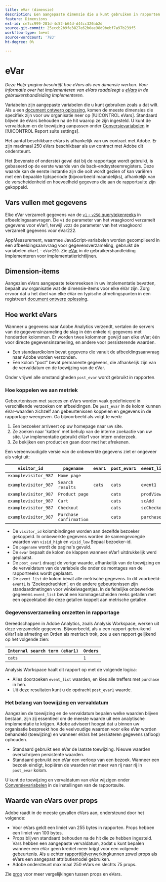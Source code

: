 ```yaml
---
title: eVar (dimensie)
description: Een aangepaste dimensie die u kunt gebruiken in rapporten.
feature: Dimensions
exl-id: ce7cc999-281d-4c52-b64d-d44cc320ab2d
source-git-commit: 25eccb2b9fe3827e62b0ae98d9bebf7a97b239f5
workflow-type: tm+mt
source-wordcount: '783'
ht-degree: 0%

---
```


# eVar

*Deze Help-pagina beschrijft hoe eVars als een dimensie werken. Voor informatie over het implementeren van eVars raadpleegt u [eVars](/help/implement/vars/page-vars/evar.md) in de gebruikershandleiding Implementeren.*

Variabelen zijn aangepaste variabelen die u kunt gebruiken zoals u dat wilt. Als u een [document ontwerp oplossing](/help/implement/prepare/solution-design.md), komen de meeste dimensies die specifiek zijn voor uw organisatie neer op [!UICONTROL eVars]. Standaard blijven de eVars behouden na de hit waarop ze zijn ingesteld. U kunt de vervaldatum en de toewijzing aanpassen onder [Conversievariabelen](/help/admin/admin/conversion-var-admin/conversion-var-admin.md) in [!UICONTROL Report suite settings].

Het aantal beschikbare eVars is afhankelijk van uw contract met Adobe. Er zijn maximaal 250 eVars beschikbaar als uw contract met Adobe dit ondersteunt.

Het (bovenste of onderste) geval dat bij de rapportage wordt gebruikt, is gebaseerd op de eerste waarde van de back-endsysteemregisters. Deze waarde kan de eerste instantie zijn die ooit wordt gezien of kan variëren met een bepaalde tijdsperiode (bijvoorbeeld maandelijks), afhankelijk van de verscheidenheid en hoeveelheid gegevens die aan de rapportsuite zijn gekoppeld.

## Vars vullen met gegevens

Elke eVar verzamelt gegevens van de [`v1` - `v250` querytekenreeks](/help/implement/validate/query-parameters.md) in afbeeldingsaanvragen. De `v1` de parameter van het vraagkoord verzamelt gegevens voor eVar1, terwijl `v222` de parameter van het vraagkoord verzamelt gegevens voor eVar222.

AppMeasurement, waarmee JavaScript-variabelen worden gecompileerd in een afbeeldingsaanvraag voor gegevensverzameling, gebruikt de variabelen `eVar1` - `eVar250`. Zie [eVar](/help/implement/vars/page-vars/evar.md) in de gebruikershandleiding Implementeren voor implementatierichtlijnen.

## Dimension-items

Aangezien eVars aangepaste tekenreeksen in uw implementatie bevatten, bepaalt uw organisatie wat de dimensie-items voor elke eVar zijn. Zorg ervoor dat u het doel van elke eVar en typische afmetingspunten in een registreert [document ontwerp oplossing](/help/implement/prepare/solution-design.md).

## Hoe werkt eVars

Wanneer u gegevens naar Adobe Analytics verzendt, vertalen de servers van de gegevensinzameling de slag in één enkele rij gegevens met honderden kolommen. Er worden twee kolommen gewijd aan elke eVar; één voor directe gegevensinzameling, en andere voor persisterende waarden.

* Een standaardkolom bevat gegevens die vanuit de afbeeldingsaanvraag naar Adobe worden verzonden.
* Een kolom &quot;post&quot; bevat permanente gegevens, die afhankelijk zijn van de vervaldatum en de toewijzing van de eVar.

Onder vrijwel alle omstandigheden `post_evar` wordt gebruikt in rapporten.

### Hoe koppelen we aan metriek

Gebeurtenissen met succes en eVars worden vaak gedefinieerd in verschillende verzoeken om afbeeldingen. De `post_evar` in de kolom kunnen eVar-waarden zichzelf aan gebeurtenissen koppelen en gegevens in de rapportage weergeven. Ga bijvoorbeeld als volgt te werk:

1. Een bezoeker arriveert op uw homepage naar uw site.
2. Ze zoeken naar &#39;katten&#39; met behulp van de interne zoekactie van uw site. Uw implementatie gebruikt eVar1 voor intern onderzoek.
3. Ze bekijken een product en gaan door met het afrekenen.

Een vereenvoudigde versie van de onbewerkte gegevens ziet er ongeveer als volgt uit:

| `visitor_id` | `pagename` | `evar1` | `post_evar1` | `event_list` |
| --- | --- | --- | --- | --- |
| `examplevisitor_987` | `Home page` |  |  |  |
| `examplevisitor_987` | `Search results` | `cats` | `cats` | `event1` |
| `examplevisitor_987` | `Product page` |  | `cats` | `prodView` |
| `examplevisitor_987` | `Cart` |  | `cats` | `scAdd` |
| `examplevisitor_987` | `Checkout` |  | `cats` | `scCheckout` |
| `examplevisitor_987` | `Purchase confirmation` |  | `cats` | `purchase` |

* De `visitor_id` kolombindingen worden aan dezelfde bezoeker gekoppeld. In onbewerkte gegevens worden de samengevoegde waarden van `visid_high` en `visid_low` Bepaal bezoeker-id.
* De `pagename` wordt de pagina&#39;s gevuld.
* De `evar` bepaalt de kolom de klappen wanneer eVar1 uitdrukkelijk werd geplaatst.
* De `post_evar1` draagt de vorige waarde, afhankelijk van de toewijzing en de vervaldatum van de variabele die onder de montages van de rapportreeks wordt geplaatst.
* De `event_list` de kolom bevat alle metrische gegevens. In dit voorbeeld: `event1` is &#39;Zoekopdrachten&#39;, en de andere gebeurtenissen zijn standaardmetingen voor winkelwagentjes. In de feitelijke onbewerkte gegevens `event_list` bevat een kommagescheiden reeks getallen met een opzoektabel die deze getallen koppelt aan metrische getallen.

### Gegevensverzameling omzetten in rapportage

Gereedschappen in Adobe Analytics, zoals Analysis Workspace, werken uit deze verzamelde gegevens. Bijvoorbeeld, als u een rapport gebruikend eVar1 als afmeting en Orden als metrisch trok, zou u een rapport gelijkend op het volgende zien:

| `Internal search term (eVar1)` | `Orders` |
| --- | --- |
| `cats` | `1` |

Analysis Workspace haalt dit rapport op met de volgende logica:

* Alles doorzoeken `event_list` waarden, en kies alle treffers met `purchase` in hen.
* Uit deze resultaten kunt u de opdracht `post_evar1` waarde.

### Het belang van toewijzing en vervaldatum

Aangezien de toewijzing en de vervaldatum bepalen welke waarden blijven bestaan, zijn zij essentieel om de meeste waarde uit een analytische implementatie te krijgen. Adobe adviseert hoogst dat u binnen uw organisatie bespreekt hoe de veelvoudige waarden voor elke eVar worden behandeld (toewijzing) en wanneer eVars het persisteren gegevens (afloop) ophouden.

* Standaard gebruikt een eVar de laatste toewijzing. Nieuwe waarden overschrijven persistente waarden.
* Standaard gebruikt een eVar een verloop van een bezoek. Wanneer een bezoek eindigt, kopiëren de waarden niet meer van rij naar rij in `post_evar` kolom.

U kunt de toewijzing en vervaldatum van eVar wijzigen onder [Conversievariabelen](/help/admin/admin/conversion-var-admin/conversion-var-admin.md) in de instellingen van de rapportsuite.

## Waarde van eVars over props

Adobe raadt in de meeste gevallen eVars aan, ondersteund door het volgende:

* Voor eVars geldt een limiet van 255 bytes in rapporten. Props hebben een limiet van 100 bytes.
* Props blijven standaard behouden na de hit die ze hebben ingesteld. Vars hebben een aangepaste vervaldatum, zodat u kunt bepalen wanneer een eVar geen krediet meer krijgt voor een volgende gebeurtenis. Als u echter [rapporttijdverwerking](/help/components/vrs/vrs-report-time-processing.md)kunnen zowel props als eVars een aangepast attributiemodel gebruiken.
* Adobe ondersteunt maximaal 250 eVars en slechts 75 props.

Zie [prop](prop.md) voor meer vergelijkingen tussen props en eVars.
